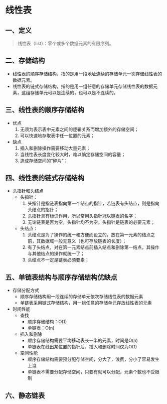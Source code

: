 
# 线性表

## 一、定义

> 线性表（list）：零个或多个数据元素的有限序列。


## 二、存储结构

- 线性表的顺序存储结构，指的是用一段地址连续的存储单元一次存储线性表的数据元素。
- 线性表的链式存储结构，指的是用一组任意的存储单元存储线性表的数据元素，这组存储单元可以是连续的，也可以是不连续的。

## 三、线性表的顺序存储结构

- 优点
  1. 无须为表示表中元素之间的逻辑关系而增加额外的存储空间；
  2. 可以快速地存取表中任一位置的元素；
- 缺点
  1. 插入和删除操作需要移动大量元素；
  2. 当线性表长度变化较大时，难以确定存储空间的容量；
  3. 造成存储空间的“碎片”；

## 四、线性表的链式存储结构

- 头指针和头结点
  - 头指针：
    1. 头指针是指链表指向第一个结点的指针，若链表有头结点，则是指向头结点的指针；
    2. 头指针具有标识作用，所以常用头指针冠以链表的名字；
    3. 无论链表是否为空，头指针均不为空。头指针是链表的必要元素；
  - 头结点：
    1. 头结点是为了操作的统一和方便而设立的，放在第一元素的结点之前，其数据域一般无意义（也可存放链表的长度）；
    2. 有了头结点，对在第一元素结点前插入结点和删除第一结点，其操作与其他结点的操作就统一了；
    3. 头结点不一定是链表必须要素；

## 五、单链表结构与顺序存储结构优缺点
- 存储分配方式
  - 顺序存储结构用一段连续的存储单元依次存储线性表的数据元素
  - 单链表采用链式存储结构，用一组任意的存储单元存放线性表的元素
- 时间性能
  - 查找
    - 顺序存储结构：O(1)
    - 单链表：O(n)
  - 插入和删除
    - 顺序存储结构需要平均移动表长一半的元素，时间是O(n)
    - 单链表在线出某位置的指针后，插入和删除时间仅为O(1)
  - 空间性能
    - 顺序存储结构需要预分配存储空间，分大了，浪费，分小了容易发生上溢
    - 单链表不需要分配存储空间，只要有就可以分配，元素个数也不受限制
    
## 六、静态链表
